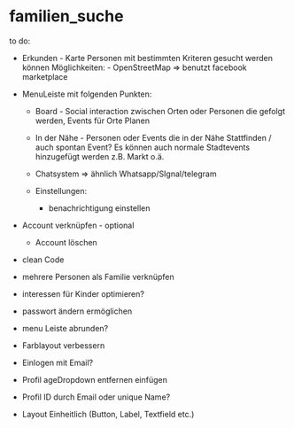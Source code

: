 # familien_suche

to do:
- Erkunden - Karte Personen mit bestimmten Kriteren gesucht werden können
    Möglichkeiten:
        - OpenStreetMap => benutzt facebook marketplace


- MenuLeiste mit folgenden Punkten:
    - Board - Social interaction zwischen Orten oder Personen die gefolgt werden,
      Events für Orte Planen

    - In der Nähe - Personen oder Events die in der Nähe Stattfinden / auch spontan Event?
      Es können auch normale Stadtevents hinzugefügt werden z.B. Markt o.ä.
    - Chatsystem => ähnlich Whatsapp/SIgnal/telegram
    - Einstellungen:
        - benachrichtigung einstellen

- Account verknüpfen - optional
    - Account löschen

- clean Code
- mehrere Personen als Familie verknüpfen
- interessen für Kinder optimieren?
- passwort ändern ermöglichen
- menu Leiste abrunden?
- Farblayout verbessern
- Einlogen mit Email?
- Profil ageDropdown entfernen einfügen
- Profil ID durch Email oder unique Name?
- Layout Einheitlich (Button, Label, Textfield etc.)

